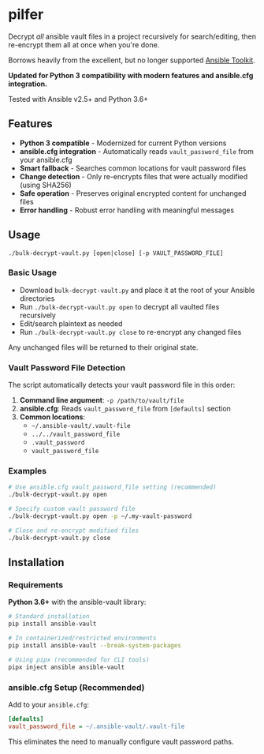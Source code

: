 # pilfer
Decrypt *all* ansible vault files in a project recursively for search/editing, then re-encrypt them all at once when you're done.

Borrows heavily from the excellent, but no longer supported [Ansible Toolkit](https://github.com/dellis23/ansible-toolkit).

**Updated for Python 3 compatibility with modern features and ansible.cfg integration.**

Tested with Ansible v2.5+ and Python 3.6+

## Features

- **Python 3 compatible** - Modernized for current Python versions
- **ansible.cfg integration** - Automatically reads `vault_password_file` from your ansible.cfg
- **Smart fallback** - Searches common locations for vault password files
- **Change detection** - Only re-encrypts files that were actually modified (using SHA256)
- **Safe operation** - Preserves original encrypted content for unchanged files
- **Error handling** - Robust error handling with meaningful messages

## Usage
```
./bulk-decrypt-vault.py [open|close] [-p VAULT_PASSWORD_FILE]
```

### Basic Usage
- Download `bulk-decrypt-vault.py` and place it at the root of your Ansible directories
- Run `./bulk-decrypt-vault.py open` to decrypt all vaulted files recursively
- Edit/search plaintext as needed
- Run `./bulk-decrypt-vault.py close` to re-encrypt any changed files

Any unchanged files will be returned to their original state.

### Vault Password File Detection

The script automatically detects your vault password file in this order:

1. **Command line argument**: `-p /path/to/vault/file`
2. **ansible.cfg**: Reads `vault_password_file` from `[defaults]` section
3. **Common locations**: 
   - `~/.ansible-vault/.vault-file`
   - `../../vault_password_file` 
   - `.vault_password`
   - `vault_password_file`

### Examples

```bash
# Use ansible.cfg vault_password_file setting (recommended)
./bulk-decrypt-vault.py open

# Specify custom vault password file
./bulk-decrypt-vault.py open -p ~/.my-vault-password

# Close and re-encrypt modified files
./bulk-decrypt-vault.py close
```

## Installation

### Requirements

**Python 3.6+** with the ansible-vault library:

```bash
# Standard installation
pip install ansible-vault

# In containerized/restricted environments
pip install ansible-vault --break-system-packages

# Using pipx (recommended for CLI tools)
pipx inject ansible ansible-vault
```

### ansible.cfg Setup (Recommended)

Add to your `ansible.cfg`:
```ini
[defaults]
vault_password_file = ~/.ansible-vault/.vault-file
```

This eliminates the need to manually configure vault password paths.
